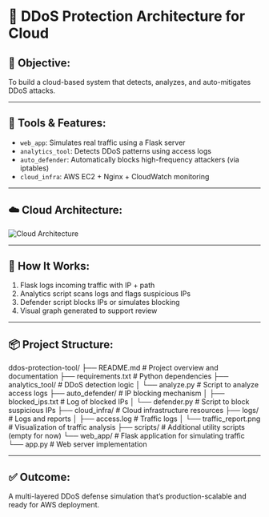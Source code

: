 # 🚨 DDoS Protection Architecture for Cloud

## 🧠 Objective:
To build a cloud-based system that detects, analyzes, and auto-mitigates DDoS attacks.

---

## 🔧 Tools & Features:
- `web_app`: Simulates real traffic using a Flask server
- `analytics_tool`: Detects DDoS patterns using access logs
- `auto_defender`: Automatically blocks high-frequency attackers (via iptables)
- `cloud_infra`: AWS EC2 + Nginx + CloudWatch monitoring

---

## ☁️ Cloud Architecture:
![Cloud Architecture](cloud_infra/ddos_architecture.png)

---

## 🧪 How It Works:
1. Flask logs incoming traffic with IP + path
2. Analytics script scans logs and flags suspicious IPs
3. Defender script blocks IPs or simulates blocking
4. Visual graph generated to support review

---

## 📦 Project Structure:

ddos-protection-tool/
├── README.md                # Project overview and documentation
├── requirements.txt         # Python dependencies
├── analytics_tool/          # DDoS detection logic
│   └── analyze.py           # Script to analyze access logs
├── auto_defender/           # IP blocking mechanism
│   ├── blocked_ips.txt      # Log of blocked IPs
│   └── defender.py          # Script to block suspicious IPs
├── cloud_infra/             # Cloud infrastructure resources
├── logs/                    # Logs and reports
│   ├── access.log           # Traffic logs
│   └── traffic_report.png   # Visualization of traffic analysis
├── scripts/                 # Additional utility scripts (empty for now)
└── web_app/                 # Flask application for simulating traffic
    └── app.py               # Web server implementation


---

## ✅ Outcome:
A multi-layered DDoS defense simulation that’s production-scalable and ready for AWS deployment.
